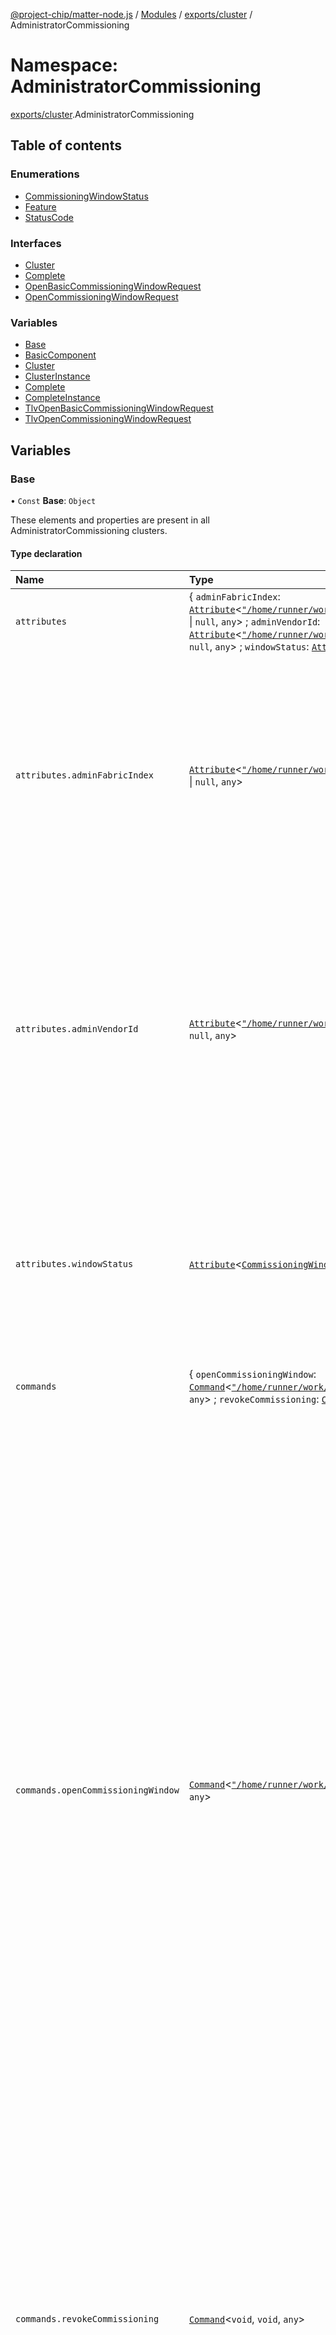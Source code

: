 [@project-chip/matter-node.js](../README.md) / [Modules](../modules.md) / [exports/cluster](exports_cluster.md) / AdministratorCommissioning

# Namespace: AdministratorCommissioning

[exports/cluster](exports_cluster.md).AdministratorCommissioning

## Table of contents

### Enumerations

- [CommissioningWindowStatus](../enums/exports_cluster.AdministratorCommissioning.CommissioningWindowStatus.md)
- [Feature](../enums/exports_cluster.AdministratorCommissioning.Feature.md)
- [StatusCode](../enums/exports_cluster.AdministratorCommissioning.StatusCode.md)

### Interfaces

- [Cluster](../interfaces/exports_cluster.AdministratorCommissioning.Cluster.md)
- [Complete](../interfaces/exports_cluster.AdministratorCommissioning.Complete.md)
- [OpenBasicCommissioningWindowRequest](../interfaces/exports_cluster.AdministratorCommissioning.OpenBasicCommissioningWindowRequest.md)
- [OpenCommissioningWindowRequest](../interfaces/exports_cluster.AdministratorCommissioning.OpenCommissioningWindowRequest.md)

### Variables

- [Base](exports_cluster.AdministratorCommissioning.md#base)
- [BasicComponent](exports_cluster.AdministratorCommissioning.md#basiccomponent)
- [Cluster](exports_cluster.AdministratorCommissioning.md#cluster)
- [ClusterInstance](exports_cluster.AdministratorCommissioning.md#clusterinstance)
- [Complete](exports_cluster.AdministratorCommissioning.md#complete)
- [CompleteInstance](exports_cluster.AdministratorCommissioning.md#completeinstance)
- [TlvOpenBasicCommissioningWindowRequest](exports_cluster.AdministratorCommissioning.md#tlvopenbasiccommissioningwindowrequest)
- [TlvOpenCommissioningWindowRequest](exports_cluster.AdministratorCommissioning.md#tlvopencommissioningwindowrequest)

## Variables

### Base

• `Const` **Base**: `Object`

These elements and properties are present in all AdministratorCommissioning clusters.

#### Type declaration

| Name | Type | Description |
| :------ | :------ | :------ |
| `attributes` | \{ `adminFabricIndex`: [`Attribute`](../interfaces/exports_cluster.Attribute.md)\<[`"/home/runner/work/matter.js/matter.js/packages/matter.js/dist/esm/datatype/FabricIndex"`](exports_cluster._internal_.__home_runner_work_matter_js_matter_js_packages_matter_js_dist_esm_datatype_FabricIndex_.md) \| ``null``, `any`\> ; `adminVendorId`: [`Attribute`](../interfaces/exports_cluster.Attribute.md)\<[`"/home/runner/work/matter.js/matter.js/packages/matter.js/dist/esm/datatype/VendorId"`](exports_cluster._internal_.__home_runner_work_matter_js_matter_js_packages_matter_js_dist_esm_datatype_VendorId_.md) \| ``null``, `any`\> ; `windowStatus`: [`Attribute`](../interfaces/exports_cluster.Attribute.md)\<[`CommissioningWindowStatus`](../enums/exports_cluster.AdministratorCommissioning.CommissioningWindowStatus.md), `any`\>  } | - |
| `attributes.adminFabricIndex` | [`Attribute`](../interfaces/exports_cluster.Attribute.md)\<[`"/home/runner/work/matter.js/matter.js/packages/matter.js/dist/esm/datatype/FabricIndex"`](exports_cluster._internal_.__home_runner_work_matter_js_matter_js_packages_matter_js_dist_esm_datatype_FabricIndex_.md) \| ``null``, `any`\> | When the WindowStatus attribute is not set to WindowNotOpen, this attribute shall indicate the FabricIndex associated with the Fabric scoping of the Administrator that opened the window. This may be used to cross-reference in the Fabrics attribute of the Node Operational Credentials cluster. If, during an open commissioning window, the fabric for the Administrator that opened the window is removed, then this attribute shall be set to null. When the WindowStatus attribute is set to WindowNotOpen, this attribute shall be set to null. **`See`** MatterSpecification.v11.Core § 11.18.7.2 |
| `attributes.adminVendorId` | [`Attribute`](../interfaces/exports_cluster.Attribute.md)\<[`"/home/runner/work/matter.js/matter.js/packages/matter.js/dist/esm/datatype/VendorId"`](exports_cluster._internal_.__home_runner_work_matter_js_matter_js_packages_matter_js_dist_esm_datatype_VendorId_.md) \| ``null``, `any`\> | When the WindowStatus attribute is not set to WindowNotOpen, this attribute shall indicate the Vendor ID associated with the Fabric scoping of the Administrator that opened the window. This field shall match the VendorID field of the Fabrics attribute list entry associated with the Administrator having opened the window, at the time of window opening. If the fabric for the Administrator that opened the window is removed from the node while the commissioning window is still open, this attribute shall NOT be updated. When the WindowStatus attribute is set to WindowNotOpen, this attribute shall be set to null. **`See`** MatterSpecification.v11.Core § 11.18.7.3 |
| `attributes.windowStatus` | [`Attribute`](../interfaces/exports_cluster.Attribute.md)\<[`CommissioningWindowStatus`](../enums/exports_cluster.AdministratorCommissioning.CommissioningWindowStatus.md), `any`\> | This attribute shall indicate whether a new Commissioning window has been opened by an Administrator, using either the OCW command or the OBCW command. This attribute shall revert to WindowNotOpen upon expiry of a commissioning window. Note that an initial commissioning window is not opened using either the OCW command or the OBCW command, and therefore this attribute shall be set to WindowNotOpen on initial commissioning. **`See`** MatterSpecification.v11.Core § 11.18.7.1 |
| `commands` | \{ `openCommissioningWindow`: [`Command`](../interfaces/exports_cluster.Command.md)\<[`"/home/runner/work/matter.js/matter.js/packages/matter.js/dist/esm/tlv/TlvObject"`](exports_session._internal_.__home_runner_work_matter_js_matter_js_packages_matter_js_dist_esm_tlv_TlvObject_.md), `void`, `any`\> ; `revokeCommissioning`: [`Command`](../interfaces/exports_cluster.Command.md)\<`void`, `void`, `any`\>  } | - |
| `commands.openCommissioningWindow` | [`Command`](../interfaces/exports_cluster.Command.md)\<[`"/home/runner/work/matter.js/matter.js/packages/matter.js/dist/esm/tlv/TlvObject"`](exports_session._internal_.__home_runner_work_matter_js_matter_js_packages_matter_js_dist_esm_tlv_TlvObject_.md), `void`, `any`\> | This command is used by a current Administrator to instruct a Node to go into commissioning mode. The Enhanced Commissioning Method specifies a window of time during which an already commissioned Node accepts PASE sessions. The current Administrator MUST specify a timeout value for the duration of OCW. When OCW expires or commissioning completes, the Node shall remove the Passcode by deleting the PAKE passcode verifier as well as stop publishing the DNS-SD record corresponding to this command as described in Section 4.3.1, “Commissionable Node Discovery”. The commissioning into a new Fabric completes when the Node successfully receives a CommissioningComplete command, see Section 5.5, “Commissioning Flows”. The parameters for OpenCommissioningWindow command are as follows: A current Administrator may invoke this command to put a node in commissioning mode for the next Administrator. On completion, the command shall return a cluster specific status code from the enumeration below reflecting success or reasons for failure of the operation. The new Administrator shall discover the Node on the IP network using DNS-based Service Discovery (DNS-SD) for commissioning. If any format or validity errors related to the PAKEPasscodeVerifier, Iterations or Salt arguments arise, this command shall fail with a cluster specific status code of PAKEParameterError. If a commissioning window is already currently open, this command shall fail with a cluster specific status code of Busy. If the fail-safe timer is currently armed, this command shall fail with a cluster specific status code of Busy, since it is likely that concurrent commissioning operations from multiple separate Commissioners are about to take place. In case of any other parameter error, this command shall fail with a status code of COMMAND_INVALID. **`See`** MatterSpecification.v11.Core § 11.18.8.1 |
| `commands.revokeCommissioning` | [`Command`](../interfaces/exports_cluster.Command.md)\<`void`, `void`, `any`\> | This command is used by a current Administrator to instruct a Node to revoke any active Open Commissioning Window or Open Basic Commissioning Window command. This is an idempotent command and the Node shall (for ECM) delete the temporary PAKEPasscodeVerifier and associated data, and stop publishing the DNS-SD record associated with the Open Commissioning Window or Open Basic Commissioning Window command, see Section 4.3.1, “Commissionable Node Discovery”. If no commissioning window was open at time of receipt, this command shall fail with a cluster specific status code of WindowNotOpen. **`See`** MatterSpecification.v11.Core § 11.18.8.3 |
| `extensions` | readonly [\{ `component`: \{ `commands`: \{ `openBasicCommissioningWindow`: [`Command`](../interfaces/exports_cluster.Command.md)\<[`"/home/runner/work/matter.js/matter.js/packages/matter.js/dist/esm/tlv/TlvObject"`](exports_session._internal_.__home_runner_work_matter_js_matter_js_packages_matter_js_dist_esm_tlv_TlvObject_.md), `void`, `any`\>  }  } ; `flags`: \{ `basic`: ``true``  }  }] | This metadata controls which AdministratorCommissioningCluster elements matter.js activates for specific feature combinations. |
| `features` | \{ `basic`: [`BitFlag`](exports_schema.md#bitflag)  } | - |
| `features.basic` | [`BitFlag`](exports_schema.md#bitflag) | Basic Node supports Basic Commissioning Method. |
| `id` | ``60`` | - |
| `name` | ``"AdministratorCommissioning"`` | - |
| `revision` | ``1`` | - |

#### Defined in

packages/matter.js/dist/esm/cluster/definitions/AdministratorCommissioningCluster.d.ts:193

___

### BasicComponent

• `Const` **BasicComponent**: `Object`

A AdministratorCommissioningCluster supports these elements if it supports feature Basic.

#### Type declaration

| Name | Type |
| :------ | :------ |
| `commands` | \{ `openBasicCommissioningWindow`: [`Command`](../interfaces/exports_cluster.Command.md)\<[`"/home/runner/work/matter.js/matter.js/packages/matter.js/dist/esm/tlv/TlvObject"`](exports_session._internal_.__home_runner_work_matter_js_matter_js_packages_matter_js_dist_esm_tlv_TlvObject_.md), `void`, `any`\>  } |
| `commands.openBasicCommissioningWindow` | [`Command`](../interfaces/exports_cluster.Command.md)\<[`"/home/runner/work/matter.js/matter.js/packages/matter.js/dist/esm/tlv/TlvObject"`](exports_session._internal_.__home_runner_work_matter_js_matter_js_packages_matter_js_dist_esm_tlv_TlvObject_.md), `void`, `any`\> |

#### Defined in

packages/matter.js/dist/esm/cluster/definitions/AdministratorCommissioningCluster.d.ts:138

___

### Cluster

• **Cluster**: [`Cluster`](../interfaces/exports_cluster.AdministratorCommissioning.Cluster.md)

#### Defined in

packages/matter.js/dist/esm/cluster/definitions/AdministratorCommissioningCluster.d.ts:620

packages/matter.js/dist/esm/cluster/definitions/AdministratorCommissioningCluster.d.ts:622

___

### ClusterInstance

• `Const` **ClusterInstance**: [`MutableCluster`](../interfaces/exports_cluster.MutableCluster-1.md)\<\{ `attributes`: \{ `adminFabricIndex`: [`Attribute`](../interfaces/exports_cluster.Attribute.md)\<[`"/home/runner/work/matter.js/matter.js/packages/matter.js/dist/esm/datatype/FabricIndex"`](exports_cluster._internal_.__home_runner_work_matter_js_matter_js_packages_matter_js_dist_esm_datatype_FabricIndex_.md) \| ``null``, `any`\> ; `adminVendorId`: [`Attribute`](../interfaces/exports_cluster.Attribute.md)\<[`"/home/runner/work/matter.js/matter.js/packages/matter.js/dist/esm/datatype/VendorId"`](exports_cluster._internal_.__home_runner_work_matter_js_matter_js_packages_matter_js_dist_esm_datatype_VendorId_.md) \| ``null``, `any`\> ; `windowStatus`: [`Attribute`](../interfaces/exports_cluster.Attribute.md)\<[`CommissioningWindowStatus`](../enums/exports_cluster.AdministratorCommissioning.CommissioningWindowStatus.md), `any`\>  } ; `commands`: \{ `openCommissioningWindow`: [`Command`](../interfaces/exports_cluster.Command.md)\<[`"/home/runner/work/matter.js/matter.js/packages/matter.js/dist/esm/tlv/TlvObject"`](exports_session._internal_.__home_runner_work_matter_js_matter_js_packages_matter_js_dist_esm_tlv_TlvObject_.md), `void`, `any`\> ; `revokeCommissioning`: [`Command`](../interfaces/exports_cluster.Command.md)\<`void`, `void`, `any`\>  } ; `extensions`: readonly [\{ `component`: \{ `commands`: \{ `openBasicCommissioningWindow`: [`Command`](../interfaces/exports_cluster.Command.md)\<[`"/home/runner/work/matter.js/matter.js/packages/matter.js/dist/esm/tlv/TlvObject"`](exports_session._internal_.__home_runner_work_matter_js_matter_js_packages_matter_js_dist_esm_tlv_TlvObject_.md), `void`, `any`\>  }  } ; `flags`: \{ `basic`: ``true``  }  }] ; `features`: \{ `basic`: [`BitFlag`](exports_schema.md#bitflag)  } ; `id`: ``60`` ; `name`: ``"AdministratorCommissioning"`` ; `revision`: ``1``  }\>

**`See`**

[Cluster](exports_cluster.AdministratorCommissioning.md#cluster)

#### Defined in

packages/matter.js/dist/esm/cluster/definitions/AdministratorCommissioningCluster.d.ts:401

___

### Complete

• **Complete**: [`Complete`](../interfaces/exports_cluster.AdministratorCommissioning.Complete.md)

#### Defined in

packages/matter.js/dist/esm/cluster/definitions/AdministratorCommissioningCluster.d.ts:806

packages/matter.js/dist/esm/cluster/definitions/AdministratorCommissioningCluster.d.ts:808

___

### CompleteInstance

• `Const` **CompleteInstance**: [`MutableCluster`](../interfaces/exports_cluster.MutableCluster-1.md)\<\{ `attributes`: [`"/home/runner/work/matter.js/matter.js/packages/matter.js/dist/esm/util/Type"`](exports_cluster._internal_.__home_runner_work_matter_js_matter_js_packages_matter_js_dist_esm_util_Type_.md) ; `commands`: \{ `openBasicCommissioningWindow`: [`Command`](../interfaces/exports_cluster.Command.md)\<[`"/home/runner/work/matter.js/matter.js/packages/matter.js/dist/esm/tlv/TlvObject"`](exports_session._internal_.__home_runner_work_matter_js_matter_js_packages_matter_js_dist_esm_tlv_TlvObject_.md), `void`, `any`\> & \{ `isConditional`: ``true`` ; `mandatoryIf`: [] \| [\{ `basic`: `boolean`  }] ; `optional`: ``true`` ; `optionalIf`: [] \| [`"/home/runner/work/matter.js/matter.js/packages/matter.js/dist/esm/cluster/Cluster"`](exports_cluster._internal_.__home_runner_work_matter_js_matter_js_packages_matter_js_dist_esm_cluster_Cluster_.md)  } ; `openCommissioningWindow`: [`Command`](../interfaces/exports_cluster.Command.md)\<[`"/home/runner/work/matter.js/matter.js/packages/matter.js/dist/esm/tlv/TlvObject"`](exports_session._internal_.__home_runner_work_matter_js_matter_js_packages_matter_js_dist_esm_tlv_TlvObject_.md), `void`, `any`\> ; `revokeCommissioning`: [`Command`](../interfaces/exports_cluster.Command.md)\<`void`, `void`, `any`\>  } ; `features`: \{ `basic`: [`BitFlag`](exports_schema.md#bitflag)  } ; `id`: [`"/home/runner/work/matter.js/matter.js/packages/matter.js/dist/esm/util/Type"`](exports_cluster._internal_.__home_runner_work_matter_js_matter_js_packages_matter_js_dist_esm_util_Type_.md) ; `name`: ``"AdministratorCommissioning"`` ; `revision`: ``1``  }\>

**`See`**

[Complete](exports_cluster.AdministratorCommissioning.md#complete)

#### Defined in

packages/matter.js/dist/esm/cluster/definitions/AdministratorCommissioningCluster.d.ts:626

___

### TlvOpenBasicCommissioningWindowRequest

• `Const` **TlvOpenBasicCommissioningWindowRequest**: [`"/home/runner/work/matter.js/matter.js/packages/matter.js/dist/esm/tlv/TlvObject"`](exports_session._internal_.__home_runner_work_matter_js_matter_js_packages_matter_js_dist_esm_tlv_TlvObject_.md)

Input to the AdministratorCommissioning openBasicCommissioningWindow command

**`See`**

MatterSpecification.v11.Core § 11.18.8.2

#### Defined in

packages/matter.js/dist/esm/cluster/definitions/AdministratorCommissioningCluster.d.ts:18

___

### TlvOpenCommissioningWindowRequest

• `Const` **TlvOpenCommissioningWindowRequest**: [`"/home/runner/work/matter.js/matter.js/packages/matter.js/dist/esm/tlv/TlvObject"`](exports_session._internal_.__home_runner_work_matter_js_matter_js_packages_matter_js_dist_esm_tlv_TlvObject_.md)

Input to the AdministratorCommissioning openCommissioningWindow command

**`See`**

MatterSpecification.v11.Core § 11.18.8.1

#### Defined in

packages/matter.js/dist/esm/cluster/definitions/AdministratorCommissioningCluster.d.ts:50
